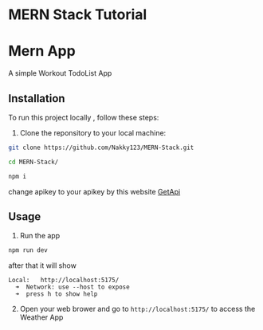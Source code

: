 # MERN Stack Tutorial

# Mern App

A simple Workout TodoList App

## Installation

To run this project locally , follow these steps:

1. Clone the reponsitory to your local machine:

```bash
git clone https://github.com/Nakky123/MERN-Stack.git

cd MERN-Stack/

npm i
```

change apikey to your apikey by this website [GetApi](https://home.openweathermap.org/api_keys)

## Usage

1. Run the app

```bash
npm run dev
```

after that it will show

```
Local:   http://localhost:5175/
  ➜  Network: use --host to expose
  ➜  press h to show help
```

2. Open your web brower and go to `http://localhost:5175/` to access the Weather App
